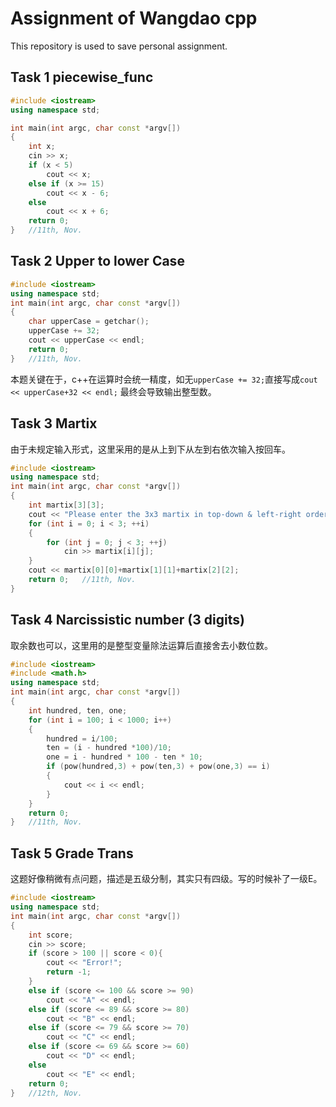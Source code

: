 # Assignment of Wangdao cpp

This repository is used to save personal assignment.

## Task 1 piecewise_func

```cpp
#include <iostream>
using namespace std;

int main(int argc, char const *argv[])
{
    int x;
    cin >> x;
    if (x < 5)
        cout << x;
    else if (x >= 15)
        cout << x - 6;
    else
        cout << x + 6;
    return 0;
}   //11th, Nov.
```

## Task 2 Upper to lower Case

```cpp
#include <iostream>
using namespace std;
int main(int argc, char const *argv[])
{
    char upperCase = getchar();
    upperCase += 32;
    cout << upperCase << endl;
    return 0;
}   //11th, Nov.
```
本题关键在于，c++在运算时会统一精度，如无`upperCase += 32;`直接写成`cout << upperCase+32 << endl;`
最终会导致输出整型数。

## Task 3 Martix

由于未规定输入形式，这里采用的是从上到下从左到右依次输入按回车。

```cpp
#include <iostream>
using namespace std;
int main(int argc, char const *argv[])
{
    int martix[3][3];
    cout << "Please enter the 3x3 martix in top-down & left-right order:\n";
    for (int i = 0; i < 3; ++i)
    {
        for (int j = 0; j < 3; ++j)
            cin >> martix[i][j];
    }
    cout << martix[0][0]+martix[1][1]+martix[2][2];
    return 0;   //11th, Nov.
}
```

## Task 4 Narcissistic number (3 digits)

取余数也可以，这里用的是整型变量除法运算后直接舍去小数位数。

```cpp
#include <iostream>
#include <math.h>
using namespace std;
int main(int argc, char const *argv[])
{
    int hundred, ten, one;
    for (int i = 100; i < 1000; i++)
    {
        hundred = i/100;
        ten = (i - hundred *100)/10;
        one = i - hundred * 100 - ten * 10;
        if (pow(hundred,3) + pow(ten,3) + pow(one,3) == i)
        {
            cout << i << endl;
        }
    }
    return 0;
}   //11th, Nov.
```

## Task 5 Grade Trans

这题好像稍微有点问题，描述是五级分制，其实只有四级。写的时候补了一级E。

```cpp
#include <iostream>
using namespace std;
int main(int argc, char const *argv[])
{
    int score;
    cin >> score;
    if (score > 100 || score < 0){
        cout << "Error!";
        return -1;
    }
    else if (score <= 100 && score >= 90)
        cout << "A" << endl;
    else if (score <= 89 && score >= 80)
        cout << "B" << endl;
    else if (score <= 79 && score >= 70)
        cout << "C" << endl;
    else if (score <= 69 && score >= 60)
        cout << "D" << endl;
    else
        cout << "E" << endl;
    return 0;
}   //12th, Nov.
```
